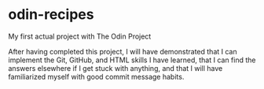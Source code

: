 # odin-recipes

My first actual project with The Odin Project

After having completed this project, I will have demonstrated
that I can implement the Git, GitHub, and HTML skills I have learned,
that I can find the answers elsewhere if I get stuck with anything,
and that I will have familiarized myself with good commit message habits.